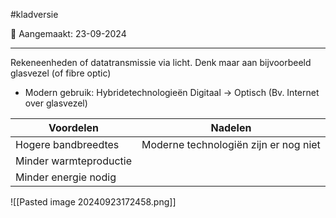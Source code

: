 #kladversie 

📅 Aangemaakt: 23-09-2024

---
Rekeneenheden of datatransmissie via licht. Denk maar aan bijvoorbeeld glasvezel (of fibre optic)
-  Modern gebruik: Hybridetechnologieën Digitaal -> Optisch (Bv. Internet over glasvezel)

| Voordelen              | Nadelen                               |
| ---------------------- | ------------------------------------- |
| Hogere bandbreedtes    | Moderne technologiën zijn er nog niet |
| Minder warmteproductie |                                       |
| Minder energie nodig   |                                       |


![[Pasted image 20240923172458.png]]